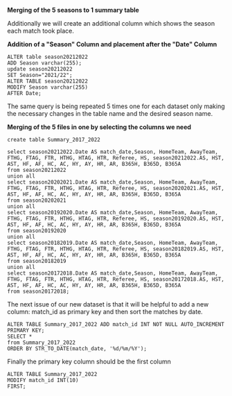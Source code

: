 **Merging of the 5 seasons to 1 summary table**

Additionally we will create an additional column which shows the season each match took place.

**Addition of a "Season" Column and placement after the "Date" Column**

    ALTER table season20212022
    ADD Season varchar(255);
    update season20212022
    SET Season="2021/22";
    ALTER TABLE season20212022
    MODIFY Season varchar(255)
    AFTER Date;
    
The same query is being repeated 5 times one for each dataset only making the necessary changes in the table name and the desired season name.

**Merging of the 5 files in one by selecting the columns we need**

```
create table Summary_2017_2022

select season20212022.Date AS match_date,Season, HomeTeam, AwayTeam, FTHG, FTAG, FTR, HTHG, HTAG, HTR, Referee, HS, season20212022.AS, HST, AST, HF, AF, HC, AC, HY, AY, HR, AR, B365H, B365D, B365A
from season20212022
union all 
select season20202021.Date AS match_date,Season, HomeTeam, AwayTeam, FTHG, FTAG, FTR, HTHG, HTAG, HTR, Referee, HS, season20202021.AS, HST, AST, HF, AF, HC, AC, HY, AY, HR, AR, B365H, B365D, B365A
from season20202021
union all 
select season20192020.Date AS match_date,Season, HomeTeam, AwayTeam, FTHG, FTAG, FTR, HTHG, HTAG, HTR, Referee, HS, season20192020.AS, HST, AST, HF, AF, HC, AC, HY, AY, HR, AR, B365H, B365D, B365A
from season20192020
union all 
select season20182019.Date AS match_date,Season, HomeTeam, AwayTeam, FTHG, FTAG, FTR, HTHG, HTAG, HTR, Referee, HS, season20182019.AS, HST, AST, HF, AF, HC, AC, HY, AY, HR, AR, B365H, B365D, B365A
from season20182019
union all 
select season20172018.Date AS match_date,Season, HomeTeam, AwayTeam, FTHG, FTAG, FTR, HTHG, HTAG, HTR, Referee, HS, season20172018.AS, HST, AST, HF, AF, HC, AC, HY, AY, HR, AR, B365H, B365D, B365A
from season20172018;
```

The next issue of our new dataset is that it will be helpful to add a new column: match_id as primary key and then sort the matches by date.

```
ALTER TABLE Summary_2017_2022 ADD match_id INT NOT NULL AUTO_INCREMENT PRIMARY KEY;
SELECT *
from Summary_2017_2022
ORDER BY STR_TO_DATE(match_date, '%d/%m/%Y');
```

Finally the primary key column should be the first column

```
ALTER TABLE Summary_2017_2022
MODIFY match_id INT(10)
FIRST;
```
